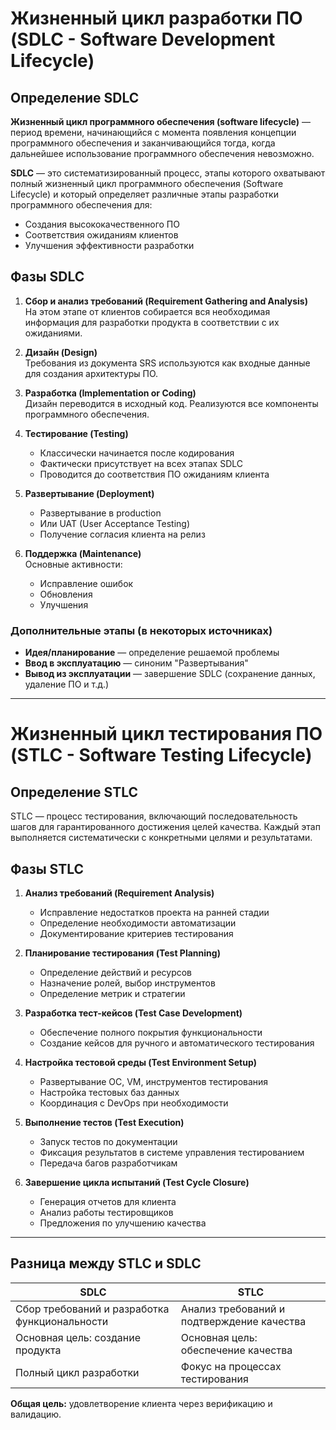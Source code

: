# Жизненный цикл разработки ПО (SDLC - Software Development Lifecycle)

## Определение SDLC

**Жизненный цикл программного обеспечения (software lifecycle)** — период времени, начинающийся с момента появления концепции программного обеспечения и заканчивающийся тогда, когда дальнейшее использование программного обеспечения невозможно.

**SDLC** — это систематизированный процесс, этапы которого охватывают полный жизненный цикл программного обеспечения (Software Lifecycle) и который определяет различные этапы разработки программного обеспечения для:
- Создания высококачественного ПО
- Соответствия ожиданиям клиентов
- Улучшения эффективности разработки

## Фазы SDLC

1. **Сбор и анализ требований (Requirement Gathering and Analysis)**  
   На этом этапе от клиентов собирается вся необходимая информация для разработки продукта в соответствии с их ожиданиями.

2. **Дизайн (Design)**  
   Требования из документа SRS используются как входные данные для создания архитектуры ПО.

3. **Разработка (Implementation or Coding)**  
   Дизайн переводится в исходный код. Реализуются все компоненты программного обеспечения.

4. **Тестирование (Testing)**  
   - Классически начинается после кодирования
   - Фактически присутствует на всех этапах SDLC
   - Проводится до соответствия ПО ожиданиям клиента

5. **Развертывание (Deployment)**  
   - Развертывание в production
   - Или UAT (User Acceptance Testing)
   - Получение согласия клиента на релиз

6. **Поддержка (Maintenance)**  
   Основные активности:
   - Исправление ошибок
   - Обновления
   - Улучшения

### Дополнительные этапы (в некоторых источниках)

- **Идея/планирование** — определение решаемой проблемы
- **Ввод в эксплуатацию** — синоним "Развертывания"
- **Вывод из эксплуатации** — завершение SDLC (сохранение данных, удаление ПО и т.д.)

---

# Жизненный цикл тестирования ПО (STLC - Software Testing Lifecycle)

## Определение STLC

STLC — процесс тестирования, включающий последовательность шагов для гарантированного достижения целей качества. Каждый этап выполняется систематически с конкретными целями и результатами.

## Фазы STLC

1. **Анализ требований (Requirement Analysis)**  
   - Исправление недостатков проекта на ранней стадии
   - Определение необходимости автоматизации
   - Документирование критериев тестирования

2. **Планирование тестирования (Test Planning)**  
   - Определение действий и ресурсов
   - Назначение ролей, выбор инструментов
   - Определение метрик и стратегии

3. **Разработка тест-кейсов (Test Case Development)**  
   - Обеспечение полного покрытия функциональности
   - Создание кейсов для ручного и автоматического тестирования

4. **Настройка тестовой среды (Test Environment Setup)**  
   - Развертывание ОС, VM, инструментов тестирования
   - Настройка тестовых баз данных
   - Координация с DevOps при необходимости

5. **Выполнение тестов (Test Execution)**  
   - Запуск тестов по документации
   - Фиксация результатов в системе управления тестированием
   - Передача багов разработчикам

6. **Завершение цикла испытаний (Test Cycle Closure)**  
   - Генерация отчетов для клиента
   - Анализ работы тестировщиков
   - Предложения по улучшению качества

---

## Разница между STLC и SDLC

| SDLC | STLC |
|------|------|
| Сбор требований и разработка функциональности | Анализ требований и подтверждение качества |
| Основная цель: создание продукта | Основная цель: обеспечение качества |
| Полный цикл разработки | Фокус на процессах тестирования |

**Общая цель:** удовлетворение клиента через верификацию и валидацию.